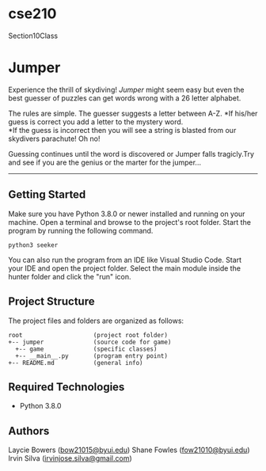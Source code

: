 # cse210
Section10Class

# Jumper
Experience the thrill of skydiving! <i>Jumper</i> might seem easy but even the best guesser of puzzles can get words wrong with a 26 letter alphabet. 

The rules are simple. 
The guesser suggests a letter between A-Z. 
*If his/her guess is correct you add a letter to the mystery word.  
*If the guess is incorrect then you will see a string is blasted from our skydivers parachute! Oh no! 

Guessing continues until the word is discovered or Jumper falls tragicly.Try and see if you are the genius or the marter for the jumper...

---
## Getting Started
Make sure you have Python 3.8.0 or newer installed and running on your machine. Open a terminal and browse to the project's root folder. Start the program by running the following command.
```
python3 seeker 
```
You can also run the program from an IDE like Visual Studio Code. Start your IDE and open the project folder. Select the main module inside the hunter folder and click the "run" icon.

## Project Structure
The project files and folders are organized as follows:
```
root                    (project root folder)
+-- jumper              (source code for game)
  +-- game              (specific classes)
  +-- __main__.py       (program entry point)
+-- README.md           (general info)
```

## Required Technologies
* Python 3.8.0

## Authors
 Laycie Bowers (bow21015@byui.edu)
 Shane Fowles  (fow21010@byui.edu)
 Irvin Silva   (irvinjose.silva@gmail.com)




